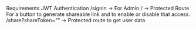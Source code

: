 Requirements
JWT Authentication
/signin -> For Admin
/ -> Protected Route For a button to generate shareable link and to enable or disable that access.
/share?shareToken="" -> Protected route to get user data
